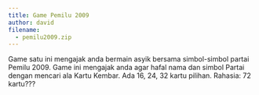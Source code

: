 ```yaml
---
title: Game Pemilu 2009
author: david
filename: 
  - pemilu2009.zip
---
```

Game satu ini mengajak anda bermain asyik bersama simbol-simbol partai Pemilu 2009. Game ini mengajak anda agar hafal nama dan simbol Partai dengan mencari ala Kartu Kembar. Ada 16, 24, 32 kartu pilihan. Rahasia: 72 kartu???

